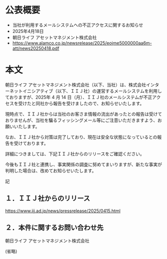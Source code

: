# 公表概要
- 当社が利用するメールシステムへの不正アクセスに関するお知らせ
- 2025年4月18日
- 朝日ライフ アセットマネジメント株式会社
- https://www.alamco.co.jp/newsrelease/2025/eojme5000000aa6m-att/news20250418.pdf

# 本文
朝日ライフ アセットマネジメント株式会社（以下、当社）は、株式会社インターネットイニシアティブ（以下、ＩＩＪ社）の運営するメールシステムを利用しておりますが、2025年 4 月 14 日（月）、ＩＩＪ社のメールシステムが不正アクセスを受けたと同社から報告を受けましたので、お知らせいたします。

現時点で、ＩＩＪ社からは当社のお客さま情報の流出があったとの報告は受けておりませんが、当社を騙るフィッシングメール等にご注意いただきますよう、お願いいたします。

なお、ＩＩＪ社から対策は完了しており、現在は安全な状態になっているとの報告を受けております。

詳細につきましては、下記ＩＩＪ社からのリリースをご確認ください。

今後もＩＩＪ社と連携し、事実関係の調査に努めてまいりますが、新たな事実が判明した場合は、改めてお知らせいたします。

記

## １．ＩＩＪ社からのリリース
https://www.iij.ad.jp/news/pressrelease/2025/0415.html

## ２．本件に関するお問い合わせ先
朝日ライフ アセットマネジメント株式会社

(省略)
